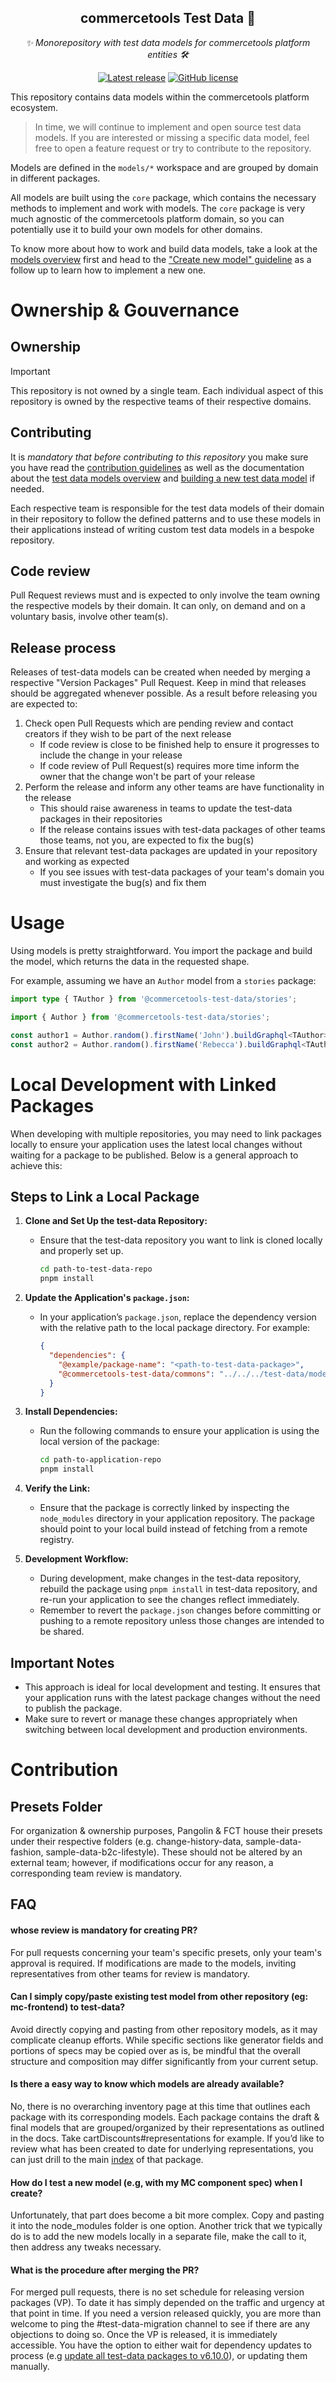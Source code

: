 <h2 align="center">commercetools Test Data 🤖</h2>
<p align="center">
  <i>✨ Monorepository with test data models for commercetools platform entities 🛠</i>
</p>
<p align="center">
  <a href="https://github.com/commercetools/test-data/releases"><img src="https://badgen.net/github/release/commercetools/test-data" alt="Latest release" /></a> <a href="https://github.com/commercetools/test-data/blob/master/LICENSE"><img src="https://badgen.net/github/license/commercetools/test-data" alt="GitHub license" /></a>
</p>

This repository contains data models within the commercetools platform ecosystem.

> In time, we will continue to implement and open source test data models. If you are interested or missing a specific data model, feel free to open a feature request or try to contribute to the repository.

Models are defined in the `models/*` workspace and are grouped by domain in different packages.

All models are built using the `core` package, which contains the necessary methods to implement and work with models. The `core` package is very much agnostic of the commercetools platform domain, so you can potentially use it to build your own models for other domains.

To know more about how to work and build data models, take a look at the [models overview](./docs/contributing/test-data-models-overview.md) first and head to the ["Create new model" guideline](./docs/guidelines/creating-new-model.md) as a follow up to learn how to implement a new one.

# Ownership & Gouvernance

## Ownership 

> [!IMPORTANT]  
> This repository is not owned by a single team. Each individual aspect of this repository is owned by the respective teams of their respective domains.

## Contributing 

It is _mandatory that before contributing to this repository_ you make sure you have read the [contribution guidelines](https://github.com/commercetools/test-data/blob/main/CONTRIBUTING.md) as well as the documentation about the [test data models overview](https://github.com/commercetools/test-data/blob/main/docs/contributing/test-data-models-overview.md) and [building a new test data model](https://github.com/commercetools/test-data/blob/main/docs/guidelines/creating-new-model.md) if needed.

Each respective team is responsible for the test data models of their domain in their repository to follow the defined patterns and to use these models in their applications instead of writing custom test data models in a bespoke repository.

## Code review

Pull Request reviews must and is expected to only involve the team owning the respective models by their domain. It can only, on demand and on a voluntary basis, involve other team(s).

## Release process

Releases of test-data models can be created when needed by merging a respective "Version Packages" Pull Request. Keep in mind that releases should be aggregated whenever possible. As a result before releasing you are expected to:

1. Check open Pull Requests which are pending review and contact creators if they wish to be part of the next release
    - If code review is close to be finished help to ensure it progresses to include the change in your release
    - If code review of Pull Request(s) requires more time inform the owner that the change won't be part of your release
2. Perform the release and inform any other teams are have functionality in the release
    - This should raise awareness in teams to update the test-data packages in their repositories
    - If the release contains issues with test-data packages of other teams those teams, not you, are expected to fix the bug(s)
4. Ensure that relevant test-data packages are updated in your repository and working as expected
    - If you see issues with test-data packages of your team's domain you must investigate the bug(s) and fix them

# Usage

Using models is pretty straightforward. You import the package and build the model, which returns the data in the requested shape.

For example, assuming we have an `Author` model from a `stories` package:

```ts
import type { TAuthor } from '@commercetools-test-data/stories';

import { Author } from '@commercetools-test-data/stories';

const author1 = Author.random().firstName('John').buildGraphql<TAuthor>();
const author2 = Author.random().firstName('Rebecca').buildGraphql<TAuthor>();
```

# Local Development with Linked Packages

When developing with multiple repositories, you may need to link packages locally to ensure your application uses the latest local changes without waiting for a package to be published. Below is a general approach to achieve this:

## Steps to Link a Local Package

1. **Clone and Set Up the test-data Repository:**

   - Ensure that the test-data repository you want to link is cloned locally and properly set up.
     ```bash
     cd path-to-test-data-repo
     pnpm install
     ```

2. **Update the Application's `package.json`:**

   - In your application’s `package.json`, replace the dependency version with the relative path to the local package directory. For example:
     ```json
     {
       "dependencies": {
         "@example/package-name": "<path-to-test-data-package>",
         "@commercetools-test-data/commons": "../../../test-data/models/commons"
       }
     }
     ```

3. **Install Dependencies:**

   - Run the following commands to ensure your application is using the local version of the package:
     ```bash
     cd path-to-application-repo
     pnpm install
     ```

4. **Verify the Link:**

   - Ensure that the package is correctly linked by inspecting the `node_modules` directory in your application repository. The package should point to your local build instead of fetching from a remote registry.

5. **Development Workflow:**
   - During development, make changes in the test-data repository, rebuild the package using `pnpm install` in test-data repository, and re-run your application to see the changes reflect immediately.
   - Remember to revert the `package.json` changes before committing or pushing to a remote repository unless those changes are intended to be shared.

## Important Notes

- This approach is ideal for local development and testing. It ensures that your application runs with the latest package changes without the need to publish the package.
- Make sure to revert or manage these changes appropriately when switching between local development and production environments.

# Contribution

## Presets Folder

For organization & ownership purposes, Pangolin & FCT house their presets under their respective folders (e.g. change-history-data, sample-data-fashion, sample-data-b2c-lifestyle). These should not be altered by an external team; however, if modifications occur for any reason, a corresponding team review is mandatory.

## FAQ

#### whose review is mandatory for creating PR?

For pull requests concerning your team's specific presets, only your team's approval is required. If modifications are made to the models, inviting representatives from other teams for review is mandatory.

#### Can I simply copy/paste existing test model from other repository (eg: mc-frontend) to test-data?

Avoid directly copying and pasting from other repository models, as it may complicate cleanup efforts. While specific sections like generator fields and portions of specs may be copied over as is, be mindful that the overall structure and composition may differ significantly from your current setup.

#### Is there a easy way to know which models are already available?

No, there is no overarching inventory page at this time that outlines each package with its corresponding models.
Each package contains the draft & final models that are grouped/organized by their representations as outlined in the docs.
Take cartDiscounts#representations for example. If you’d like to review what has been created to date for underlying representations, you can just drill to the main [index](https://github.com/commercetools/test-data/blob/main/models/cart-discount/src/index.ts) of that package.

#### How do I test a new model (e.g, with my MC component spec) when I create?

Unfortunately, that part does become a bit more complex.
Copy and pasting it into the node_modules folder is one option.
Another trick that we typically do is to add the new models locally in a separate file, make the call to it, then address any tweaks necessary.

#### What is the procedure after merging the PR?

For merged pull requests, there is no set schedule for releasing version packages (VP). To date it has simply depended on the traffic and urgency at that point in time.
If you need a version released quickly, you are more than welcome to ping the #test-data-migration channel to see if there are any objections to doing so.
Once the VP is released, it is immediately accessible. You have the option to either wait for dependency updates to process (e.g [update all test-data packages to v6.10.0](https://github.com/commercetools/merchant-center-frontend/pull/16069)), or updating them manually.
